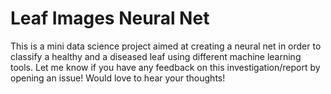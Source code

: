 # Leaf Images Neural Net

This is a mini data science project aimed at creating a neural net in order to classify a healthy and a diseased leaf using different machine learning tools. Let me know if you have any feedback on this investigation/report by opening an issue! Would love to hear your thoughts!